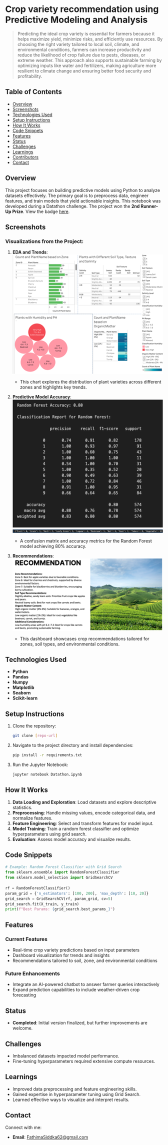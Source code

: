 # Crop variety recommendation using Predictive Modeling and Analysis

> Predicting the ideal crop variety is essential for farmers because it helps maximize yield, minimize risks, and efficiently use resources. By choosing the right variety tailored to local soil, climate, and environmental conditions, farmers can increase productivity and reduce the likelihood of crop failure due to pests, diseases, or extreme weather. This approach also supports sustainable farming by optimizing inputs like water and fertilizers, making agriculture more resilient to climate change and ensuring better food security and profitability.


## Table of Contents

- [Overview](#overview)
- [Screenshots](#screenshots)
- [Technologies Used](#technologies-used)
- [Setup Instructions](#setup-instructions)
- [How It Works](#how-it-works)
- [Code Snippets](#code-snippets)
- [Features](#features)
- [Status](#status)
- [Challenges](#challenges)
- [Learnings](#learnings)
- [Contributors](#contributors)
- [Contact](#contact)

## Overview

This project focuses on building predictive models using Python to analyze datasets effectively. The primary goal is to preprocess data, engineer features, and train models that yield actionable insights. This notebook was developed during a Datathon challenge. The project won the **2nd Runner-Up Prize**. View the badge [here](https://badgr.com/public/assertions/rpl3BidYQJKToosP9B4jLg?identity__email=ogupta@horizon.csueastbay.edu).

## Screenshots

### Visualizations from the Project:

1. **EDA and Trends**:
   ![EDA](./img/EDA.png)
   - This chart explores the distribution of plant varieties across different zones and highlights key trends.

2. **Predictive Model Accuracy**:
   ![Model Accuracy](./img/ModelAccuracy.png)
   ![Categories](./img/MA2.png)
   - A confusion matrix and accuracy metrics for the Random Forest model achieving 80% accuracy.

4. **Recommendations**:
   ![Recommendations](./img/Recommendations.png)
   - This dashboard showcases crop recommendations tailored for zones, soil types, and environmental conditions.

## Technologies Used

- **Python**
- **Pandas**
- **Numpy**
- **Matplotlib**
- **Seaborn**
- **Scikit-learn**

## Setup Instructions

1. Clone the repository:
   ```bash
   git clone [repo-url]
   ```
2. Navigate to the project directory and install dependencies:
   ```bash
   pip install -r requirements.txt
   ```
3. Run the Jupyter Notebook:
   ```bash
   jupyter notebook Datathon.ipynb
   ```

## How It Works

1. **Data Loading and Exploration**: Load datasets and explore descriptive statistics.
2. **Preprocessing**: Handle missing values, encode categorical data, and normalize features.
3. **Feature Engineering**: Select and transform features for model input.
4. **Model Training**: Train a random forest classifier and optimize hyperparameters using grid search.
5. **Evaluation**: Assess model accuracy and visualize results.

## Code Snippets

```python
# Example: Random Forest Classifier with Grid Search
from sklearn.ensemble import RandomForestClassifier
from sklearn.model_selection import GridSearchCV

rf = RandomForestClassifier()
param_grid = {'n_estimators': [100, 200], 'max_depth': [10, 20]}
grid_search = GridSearchCV(rf, param_grid, cv=5)
grid_search.fit(X_train, y_train)
print(f"Best Params: {grid_search.best_params_}")
```

## Features

### Current Features

- Real-time crop variety predictions based on input parameters
- Dashboard visualization for trends and insights
- Recommendations tailored to soil, zone, and environmental conditions

### Future Enhancements

- Integrate an AI-powered chatbot to answer farmer queries interactively
- Expand prediction capabilities to include weather-driven crop forecasting

## Status

- **Completed**: Initial version finalized, but further improvements are welcome.

## Challenges

- Imbalanced datasets impacted model performance.
- Fine-tuning hyperparameters required extensive compute resources.

## Learnings

- Improved data preprocessing and feature engineering skills.
- Gained expertise in hyperparameter tuning using Grid Search.
- Learned effective ways to visualize and interpret results.

## Contact



Connect with me:

- **Email**: FathimaSiddka62@gmail.com

